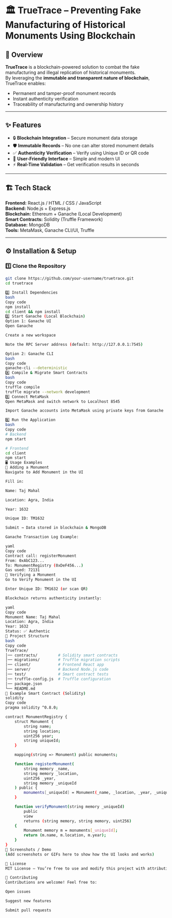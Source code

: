 # 🏛 TrueTrace – Preventing Fake Manufacturing of Historical Monuments Using Blockchain

## 📌 Overview
**TrueTrace** is a blockchain-powered solution to combat the fake manufacturing and illegal replication of historical monuments.  
By leveraging the **immutable and transparent nature of blockchain**, TrueTrace enables:
- Permanent and tamper-proof monument records
- Instant authenticity verification
- Traceability of manufacturing and ownership history

---

## ✨ Features
- 🔒 **Blockchain Integration** – Secure monument data storage
- 🛡 **Immutable Records** – No one can alter stored monument details
- ✅ **Authenticity Verification** – Verify using Unique ID or QR code
- 🎨 **User-Friendly Interface** – Simple and modern UI
- ⚡ **Real-Time Validation** – Get verification results in seconds

---

## 🏗 Tech Stack
**Frontend:** React.js / HTML / CSS / JavaScript  
**Backend:** Node.js + Express.js  
**Blockchain:** Ethereum + Ganache (Local Development)  
**Smart Contracts:** Solidity (Truffle Framework)  
**Database:** MongoDB  
**Tools:** MetaMask, Ganache CLI/UI, Truffle

---

## ⚙️ Installation & Setup

### 1️⃣ Clone the Repository
```bash
git clone https://github.com/your-username/truetrace.git
cd truetrace

2️⃣ Install Dependencies
bash
Copy code
npm install
cd client && npm install
3️⃣ Start Ganache (Local Blockchain)
Option 1: Ganache UI
Open Ganache

Create a new workspace

Note the RPC Server address (default: http://127.0.0.1:7545)

Option 2: Ganache CLI
bash
Copy code
ganache-cli --deterministic
4️⃣ Compile & Migrate Smart Contracts
bash
Copy code
truffle compile
truffle migrate --network development
5️⃣ Connect MetaMask
Open MetaMask and switch network to Localhost 8545

Import Ganache accounts into MetaMask using private keys from Ganache

6️⃣ Run the Application
bash
Copy code
# Backend
npm start

# Frontend
cd client
npm start
🖥 Usage Examples
🔹 Adding a Monument
Navigate to Add Monument in the UI

Fill in:

Name: Taj Mahal

Location: Agra, India

Year: 1632

Unique ID: TM1632

Submit → Data stored in blockchain & MongoDB

Ganache Transaction Log Example:

yaml
Copy code
Contract call: registerMonument
From: 0xAbC123...
To: MonumentRegistry (0xDeF456...)
Gas used: 72131
🔹 Verifying a Monument
Go to Verify Monument in the UI

Enter Unique ID: TM1632 (or scan QR)

Blockchain returns authenticity instantly:

yaml
Copy code
Monument Name: Taj Mahal
Location: Agra, India
Year: 1632
Status: ✅ Authentic
📂 Project Structure
bash
Copy code
TrueTrace/
│── contracts/         # Solidity smart contracts
│── migrations/        # Truffle migration scripts
│── client/            # Frontend React app
│── server/            # Backend Node.js code
│── test/              # Smart contract tests
│── truffle-config.js  # Truffle configuration
│── package.json
└── README.md
🧪 Example Smart Contract (Solidity)
solidity
Copy code
pragma solidity ^0.8.0;

contract MonumentRegistry {
    struct Monument {
        string name;
        string location;
        uint256 year;
        string uniqueId;
    }

    mapping(string => Monument) public monuments;

    function registerMonument(
        string memory _name,
        string memory _location,
        uint256 _year,
        string memory _uniqueId
    ) public {
        monuments[_uniqueId] = Monument(_name, _location, _year, _uniqueId);
    }

    function verifyMonument(string memory _uniqueId)
        public
        view
        returns (string memory, string memory, uint256)
    {
        Monument memory m = monuments[_uniqueId];
        return (m.name, m.location, m.year);
    }
}
📸 Screenshots / Demo
(Add screenshots or GIFs here to show how the UI looks and works)

📜 License
MIT License – You’re free to use and modify this project with attribution.

🤝 Contributing
Contributions are welcome! Feel free to:

Open issues

Suggest new features

Submit pull requests



